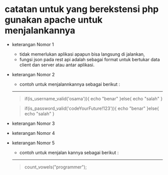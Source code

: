 # catatan untuk yang berekstensi php gunakan apache untuk menjalankannya
- keterangan Nomor 1
  * tidak memerlukan aplikasi apapun bisa langsung di jalankan,
  * fungsi json pada rest api adalah sebagai format untuk bertukar data client dan server atau antar aplikasi.
- keterangan Nomor 2
  * contoh untuk menjalannkannya sebagai berikut :
  --------------
   > if(is_username_valid('osama')){
  echo "benar"
  }else{
  echo "salah"
  }
  
  > if(is_password_valid('codeYourFuture!123')){
  echo "benar"
  }else{
  echo "salah"
  }
- keterangan Nomor 3
- keterangan Nomor 4
- keterangan Nomor 5
   * contoh untuk menjalan kannya sebagai berikut :
   --------------
   > count_vowels("programmer");
   
